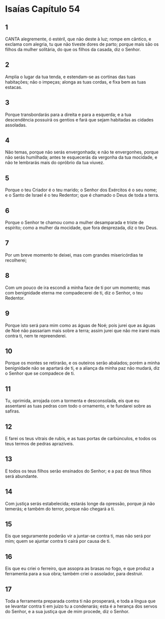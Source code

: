 # Isaías Capítulo 54

## 1
CANTA alegremente, ó estéril, que não deste à luz; rompe em cântico, e exclama com alegria, tu que não tiveste dores de parto; porque mais são os filhos da mulher solitária, do que os filhos da casada, diz o Senhor.

## 2
Amplia o lugar da tua tenda, e estendam-se as cortinas das tuas habitações; não o impeças; alonga as tuas cordas, e fixa bem as tuas estacas.

## 3
Porque transbordarás para a direita e para a esquerda; e a tua descendência possuirá os gentios e fará que sejam habitadas as cidades assoladas.

## 4
Não temas, porque não serás envergonhada; e não te envergonhes, porque não serás humilhada; antes te esquecerás da vergonha da tua mocidade, e não te lembrarás mais do opróbrio da tua viuvez.

## 5
Porque o teu Criador é o teu marido; o Senhor dos Exércitos é o seu nome; e o Santo de Israel é o teu Redentor; que é chamado o Deus de toda a terra.

## 6
Porque o Senhor te chamou como a mulher desamparada e triste de espírito; como a mulher da mocidade, que fora desprezada, diz o teu Deus.

## 7
Por um breve momento te deixei, mas com grandes misericórdias te recolherei;

## 8
Com um pouco de ira escondi a minha face de ti por um momento; mas com benignidade eterna me compadecerei de ti, diz o Senhor, o teu Redentor.

## 9
Porque isto será para mim como as águas de Noé; pois jurei que as águas de Noé não passariam mais sobre a terra; assim jurei que não me irarei mais contra ti, nem te repreenderei.

## 10
Porque os montes se retirarão, e os outeiros serão abalados; porém a minha benignidade não se apartará de ti, e a aliança da minha paz não mudará, diz o Senhor que se compadece de ti.

## 11
Tu, oprimida, arrojada com a tormenta e desconsolada, eis que eu assentarei as tuas pedras com todo o ornamento, e te fundarei sobre as safiras.

## 12
E farei os teus vitrais de rubis, e as tuas portas de carbúnculos, e todos os teus termos de pedras aprazíveis.

## 13
E todos os teus filhos serão ensinados do Senhor; e a paz de teus filhos será abundante.

## 14
Com justiça serás estabelecida; estarás longe da opressão, porque já não temerás; e também do terror, porque não chegará a ti.

## 15
Eis que seguramente poderão vir a juntar-se contra ti, mas não será por mim; quem se ajuntar contra ti cairá por causa de ti.

## 16
Eis que eu criei o ferreiro, que assopra as brasas no fogo, e que produz a ferramenta para a sua obra; também criei o assolador, para destruir.

## 17
Toda a ferramenta preparada contra ti não prosperará, e toda a língua que se levantar contra ti em juízo tu a condenarás; esta é a herança dos servos do Senhor, e a sua justiça que de mim procede, diz o Senhor.

